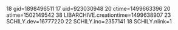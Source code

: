 18 gid=1898496511
17 uid=923030948
20 ctime=1499663396
20 atime=1502149542
38 LIBARCHIVE.creationtime=1499638907
23 SCHILY.dev=16777220
22 SCHILY.ino=2357141
18 SCHILY.nlink=1
